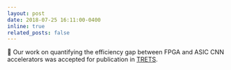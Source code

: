 ```yaml
---
layout: post
date: 2018-07-25 16:11:00-0400
inline: true
related_posts: false
---
```


📜 Our work on quantifying the efficiency gap between FPGA and ASIC CNN accelerators was accepted for publication in [TRETS](https://dl.acm.org/journal/trets).
